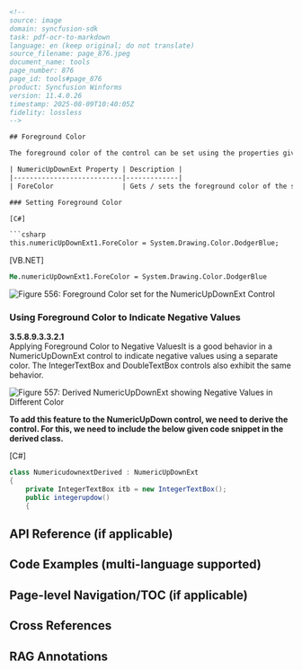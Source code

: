 ```html
<!-- 
source: image
domain: syncfusion-sdk
task: pdf-ocr-to-markdown
language: en (keep original; do not translate)
source_filename: page_876.jpeg
document_name: tools
page_number: 876
page_id: tools#page_876
product: Syncfusion Winforms
version: 11.4.0.26
timestamp: 2025-08-09T10:40:05Z
fidelity: lossless
-->

## Foreground Color

The foreground color of the control can be set using the properties given below.

| NumericUpDownExt Property | Description |
|---------------------------|-------------|
| ForeColor                 | Gets / sets the foreground color of the spin box (also known as an up-down control). |

### Setting Foreground Color

[C#]

```csharp
this.numericUpDownExt1.ForeColor = System.Drawing.Color.DodgerBlue;
```

[VB.NET]

```vb
Me.numericUpDownExt1.ForeColor = System.Drawing.Color.DodgerBlue
```

![Figure 556: Foreground Color set for the NumericUpDownExt Control](https://i.imgur.com/5OjSv.png)

### Using Foreground Color to Indicate Negative Values

**3.5.8.9.3.3.2.1**  
Applying Foreground Color to Negative ValuesIt is a good behavior in a NumericUpDownExt control to indicate negative values using a separate color. The IntegerTextBox and DoubleTextBox controls also exhibit the same behavior.

![Figure 557: Derived NumericUpDownExt showing Negative Values in Different Color](https://i.imgur.com/5OjSv.png)

**To add this feature to the NumericUpDown control, we need to derive the control. For this, we need to include the below given code snippet in the derived class.**

[C#]

```csharp
class NumericudownextDerived : NumericUpDownExt
{
    private IntegerTextBox itb = new IntegerTextBox();
    public integerupdow()
    {
```

## API Reference (if applicable)

## Code Examples (multi-language supported)

## Page-level Navigation/TOC (if applicable)

## Cross References

## RAG Annotations
<!-- tags: [foreground color, numericupdownext, syncfusion winforms, numericudownextderived] keywords: [numericupdownext, forecolor, negative values, derived control] -->
```